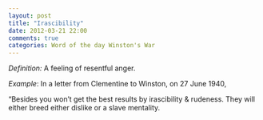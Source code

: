 ```yaml
---
layout: post
title: "Irascibility"
date: 2012-03-21 22:00
comments: true
categories: Word of the day Winston's War
---
```


*Definition:* A feeling of resentful anger.


*Example*: In a letter from Clementine to Winston, on 27 June 1940,


“Besides you won’t get the best results by irascibility & rudeness. They will either breed either dislike or a slave mentality.

